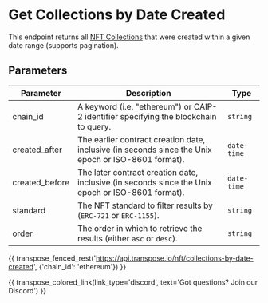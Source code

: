 # Get Collections by Date Created

This endpoint returns all [NFT Collections](../models/collection_model.md) that were created within a given date range (supports pagination).

## Parameters
| Parameter     | Description                                                                          | Type     | 
|---------------|--------------------------------------------------------------------------------------|----------|
| chain_id      | A keyword (i.e. "ethereum") or CAIP-2 identifier specifying the blockchain to query. | `string` | 
| created_after | The earlier contract creation date, inclusive (in seconds since the Unix epoch or ISO-8601 format).    | `date-time` | 
| created_before | The later contract creation date, inclusive (in seconds since the Unix epoch or ISO-8601 format).    | `date-time` | 
| standard | The NFT standard to filter results by (`ERC-721` or `ERC-1155`).    | `string` | 
| order | The order in which to retrieve the results (either `asc` or `desc`).    | `string` | 

{{ transpose_fenced_rest('https://api.transpose.io/nft/collections-by-date-created', {'chain_id': 'ethereum'}) }}

{{ transpose_colored_link(link_type='discord', text='Got questions?  Join our Discord') }}
